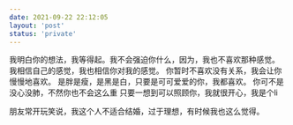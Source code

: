 ```yaml
---
date: 2021-09-22 22:12:05
layout: 'post'
status: 'private'
---
```

我明白你的想法，我等得起。我不会强迫你什么，因为，我也不喜欢那种感觉。
我相信自己的感觉，我也相信你对我的感觉。
你暂时不喜欢没有关系，我会让你慢慢地喜欢。
是胖是瘦，是黑是白，只要是可可爱爱的你，我都喜欢。
你可不是没心没肺，不然你也不会这么重
只要一想到可以照顾你，我就很开心，我是个li

朋友常开玩笑说，我这个人不适合结婚，过于理想，有时候我也这么觉得。